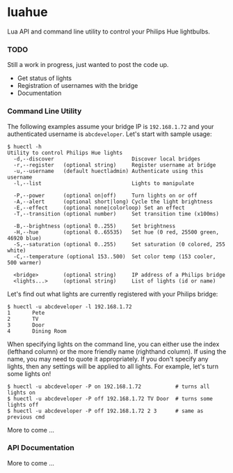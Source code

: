 luahue
======

Lua API and command line utility to control your Philips Hue lightbulbs.

### TODO

Still a work in progress, just wanted to post the code up.

 - Get status of lights
 - Registration of usernames with the bridge
 - Documentation

### Command Line Utility

The following examples assume your bridge IP is `192.168.1.72` and your authenticated 
username is `abcdeveloper`. Let's start with sample usage:
```
$ huectl -h
Utility to control Philips Hue lights
  -d,--discover                         Discover local bridges
  -r,--register   (optional string)     Register username at bridge
  -u,--username   (default huectladmin) Authenticate using this username
  -l,--list                             Lights to manipulate

  -P,--power      (optional on|off)     Turn lights on or off
  -A,--alert      (optional short|long) Cycle the light brightness
  -E,--effect     (optional none|colorloop) Set an effect
  -T,--transition (optional number)     Set transition time (x100ms)

  -B,--brightness (optional 0..255)     Set brightness
  -H,--hue        (optional 0..65535)   Set hue (0 red, 25500 green, 46920 blue)
  -S,--saturation (optional 0..255)     Set saturation (0 colored, 255 white)
  -C,--temperature (optional 153..500)  Set color temp (153 cooler, 500 warmer)

  <bridge>        (optional string)     IP address of a Philips bridge
  <lights...>     (optional string)     List of lights (id or name)
```

Let's find out what lights are currently registered with your Philips bridge:
```
$ huectl -u abcdeveloper -l 192.168.1.72
1       Pete
2       TV
3       Door
4       Dining Room
```

When specifying lights on the command line, you can either use the index (lefthand 
column) or the more friendly name (righthand column). If using the name, you may
need to quote it appropriately. If you don't specify any lights, then any settings
will be applied to all lights. For example, let's turn some lights on!
```
$ huectl -u abcdeveloper -P on 192.168.1.72           # turns all lights on
$ huectl -u abcdeveloper -P off 192.168.1.72 TV Door  # turns some lights off
$ huectl -u abcdeveloper -P off 192.168.1.72 2 3      # same as previous cmd 
```

More to come ...

### API Documentation

More to come ...
